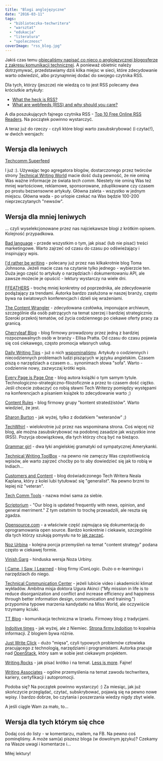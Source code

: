 ```yaml
---
title: "Blogi anglojęzyczne"
date: "2016-03-11"
tags:
  - "biblioteczka-techwritera"
  - "warsztat"
  - "edukacja"
  - "literatura"
  - "spolecznosc"
coverImage: "rss_blog.jpg"
---
```


Jakiś czas temu
[obiecaliśmy napisać co nieco o anglojęzycznej blogosferze z zakresu komunikacji technicznej](http://techwriter.pl/polskie-blogi/).
A ponieważ obietnic należy dotrzymywać, przedstawiamy dziś kilka miejsc w sieci,
które zdecydowanie warto odwiedzić, albo przynajmniej dodać do swojego czytnika
RSS.

Dla tych, którzy (jeszcze) nie wiedzą co to jest RSS polecamy dwa króciutkie
artykuły:

- [What the heck is RSS?](http://www.copyblogger.com/what-the-heck-is-rss/)
- [What are webfeeds (RSS) and why should you care?](http://www.contentious.com/2003/10/18/what-are-webfeeds-rss-and-why-should-you-care-2/)

A dla poszukujących fajnego czytnika RSS -
[Top 10 Free Online RSS Readers](http://sixrevisions.com/tools/free-rss-readers/).
Na początek powinno wystarczyć.

A teraz już do rzeczy - czyli które blogi warto zasubskrybować (i czytać!), w
dwóch wersjach:

## Wersja dla leniwych

[Techcomm Superfeed](http://technicalwritingworld.com/page/techcomm-superfeed%20)

I już :). Używając tego agregatora blogów, dostarczonego przez twórców strony
[Technical Writing World](http://technicalwritingworld.com/) macie dość dużą
pewność, że nie ominą Was ważne informacje ze świata _tech comm_. Niestety nie
ominą Was też mniej wartościowe, reklamowe, sponsorowane, zduplikowane czy
czasem po prostu bezsensowne artykuły. Główna zaleta - wszystko w jednym
miejscu. Główna wada - po urlopie czekać na Was będzie 100-200 nieprzeczytanych
"newsów".

## Wersja dla mniej leniwych

... czyli wyselekcjonowane przez nas najciekawsze blogi z krótkim opisem.
Kolejność przypadkowa.

[Bad language](http://www.articulatemarketing.com/blog) - przede wszystkim o
tym, jak pisać (lub nie pisać) treści marketingowe. Warto zajrzeć od czasu do
czasu po odświeżający i inspirujący wpis.

[I'd rather be writing](http://idratherbewriting.com) - polecany już przez nas
kilkakrotnie blog Toma Johnsona. Jeżeli macie czas na czytanie tylko jednego -
wybierzcie ten. Duża jego część to artykuły o narzędziach i dokumentowaniu API,
ale zawsze możecie je opuścić - lektury wystarczy na wiele dni.

[FFEATHERS](https://ffeathers.wordpress.com/) - trochę mniej konkretny od
poprzednika, ale zdecydowanie podążający za trendami. Autorka bardzo zasłużona w
naszej branży, często bywa na światowych konferencjach i dzieli się wrażeniami.

[The Content Wrangler](http://thecontentwrangler.com/blog/) - zdecydowana
czołówka, imponujące archiwum, szczególnie dla osób patrzących na temat szerzej
i bardziej strategicznie. Szeroki przekrój tematów, od życia codziennego po
ciekawe oferty pracy za granicą.

[Cherryleaf Blog](http://www.cherryleaf.com/blog/) - blog firmowy prowadzony
przez jedną z bardziej rozpoznawalnych osób w branży - Ellisa Pratta. Od czasu
do czasu pojawia się coś ciekawego, często promocja własnych usług.

[Daily Writing Tips](http://www.dailywritingtips.com/) - już o nich
[wspominaliśmy](http://techwriter.pl/naucz-sie-sama-czesc-5/). Artykuły o
codziennych i niecodziennych problemach ludzi piszących w języku angielskim.
Czasem piszą o narzędziach a czasem o... synonimach słowa "sofa". Warto -
codziennie nowy, zazwyczaj krótki wpis.

[Every Page is Page One](http://everypageispageone.com/) - blog autora książki o
tym samym tytule. Technologiczno-strategiczno-filozoficznie a przez to czasem
dość ciężko. Jeśli chcecie zobaczyć co robią sławni Tech Writerzy pomiędzy
występami na konferencjach a pisaniem książek to zdecydowanie warto ;)

[Content Rules](http://contentrules.com/category/blog/) - blog firmowy grupy
"kontent stratedżistów". Warto wiedzieć, że jest.

[Sharon Burton](http://www.sharonburton.com/) - jak wyżej, tylko z dodatkiem
"weteranów" ;)

[TechWhirl](http://techwhirl.com/) - wielokrotnie już przez nas wspominana
strona. Coś więcej niż blog, ale można zasubskrybować na podobnej zasadzie jak
wszystkie inne (RSS). Pozycja obowiązkowa, dla tych którzy chcą być na bieżąco.

[Grammar girl](http://www.quickanddirtytips.com/grammar-girl) - dwa łyki
angielskiej gramatyki od sympatycznej Amerykanki.

[Technical Writing ToolBox](http://technicalwritingtoolbox.com/) - na pewno nie
zamęczy Was częstotliwością wpisów, ale warto zajrzeć choćby po to aby
dowiedzieć się jak to robią w Indiach...

[Customers and Content](https://customersandcontent.com/) - blog doświadczonego
Tech Writera Neala Kaplana, który z kolei lubi tytułować się "generalist". Na
pewno brzmi to lepiej niż "veteran".

[Tech Comm Tools](http://www.techcommtools.com/blog/) - nazwa mówi sama za
siebie.

[Scriptorium](http://www.scriptorium.com/blog/) - "Our blog is updated
frequently with news, opinion, and general merriment." Z tym ostatnim to trochę
przesadzili, ale reszta się zgadza.

[Opensource.com](https://opensource.com/tags/doc-dish) - a właściwie część
zajmująca się dokumentacją do oprogramowania open source. Bardzo konkretnie i
ciekawie, szczególnie dla tych którzy szukają pomysłu na to
[jak zacząć](http://techwriter.pl/open-techwriting-sposob-na-start-i-rozwoj-kariery/).

[Noz Urbina](http://urbinaconsulting.com/blog/) - kolejna porcja przemyśleń na
temat "content strategy" podana często w ciekawej formie.

[Vinish Garg](http://www.vinishgarg.com/blog/) - hinduska wersja Noza Urbiny.

[I Came, I Saw, I Learned](http://iconlogic.blogs.com/weblog/) - blog firmy
iConLogic. Dużo o e-learningu i narzędziach do niego.

[Technical Communication Center](http://www.technicalcommunicationcenter.com/) -
jeżeli lubicie video i akademicki klimat wykładów. Ambitna misja doktora Ugura
Akinci ("My mission in life is to reduce disorganization and conflict and
increase efficiency and happiness through better information design,
communication and training.") przypomina typowe marzenia kandydatki na Miss
World, ale oczywiście trzymamy kciuki.

[TT Blog](http://www.tech-tav.com/technical-writing-blog) - komunikacja
techniczna w Izraelu. Firmowy blog z tradycjami.

[Indoitive times](http://www.indoition.com/blog/) - jak wyżej, ale z Niemiec.
[Strona firmy Indoition](http://www.indoition.com/index.html) to kopalnia
informacji. Z blogiem bywa różnie.

[Just Write Click](http://justwriteclick.com/) - dużo "mięsa", czyli typowych
problemów człowieka pracującego z technologią, narzędziami i programistami.
Autorka pracuje nad [OpenStack](https://www.openstack.org/), który sam w sobie
jest ciekawym projektem.

[Writing.Rocks](http://writing.rocks/blog/) - jak pisać krótko i na temat.
[Less is more](http://techwriter.pl/less-is-more-strikes-again/). Fajne!

[Writing Associates](http://writingassociates.com/blog/) - ogólne przemyślenia
na temat zawodu techwritera, kariery, certyfikacji i autopromocji.

Podoba się? Na początek powinno wystarczyć :) Za miesiąc, jak już skończycie
przeglądać, czytać, subskrybować, pojawią się na pewno nowe wpisy. I bardzo
dobrze, bo czytania i poszerzania wiedzy nigdy zbyt wiele.

A jeśli ciągle Wam za mało, to...

## Wersja dla tych którym się chce

Dodaj coś do listy - w komentarzu, mailem, na FB. Na pewno coś pominęliśmy. A
może sam(a) piszesz bloga (w dowolnym języku)? Czekamy na Wasze uwagi i
komentarze i...

Miłej lektury!
